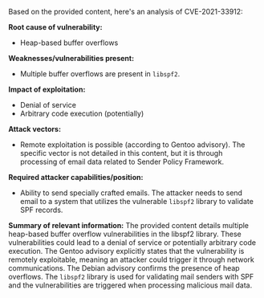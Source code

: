 Based on the provided content, here's an analysis of CVE-2021-33912:

**Root cause of vulnerability:**
- Heap-based buffer overflows

**Weaknesses/vulnerabilities present:**
- Multiple buffer overflows are present in `libspf2`.

**Impact of exploitation:**
- Denial of service
- Arbitrary code execution (potentially)

**Attack vectors:**
- Remote exploitation is possible (according to Gentoo advisory). The specific vector is not detailed in this content, but it is through processing of email data related to Sender Policy Framework.

**Required attacker capabilities/position:**
- Ability to send specially crafted emails. The attacker needs to send email to a system that utilizes the vulnerable `libspf2` library to validate SPF records.

**Summary of relevant information:**
The provided content details multiple heap-based buffer overflow vulnerabilities in the libspf2 library. These vulnerabilities could lead to a denial of service or potentially arbitrary code execution. The Gentoo advisory explicitly states that the vulnerability is remotely exploitable, meaning an attacker could trigger it through network communications. The Debian advisory confirms the presence of heap overflows.  The `libspf2` library is used for validating mail senders with SPF and the vulnerabilities are triggered when processing malicious mail data.
